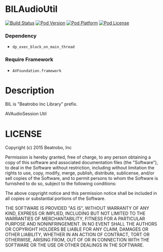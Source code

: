 BILAudioUtil
=================

[![Build Status](http://img.shields.io/travis/Beatrobo/BILAudioUtil/development.svg?style=flat-square)](https://travis-ci.org/Beatrobo/BILAudioUtil)
[![Pod Version](http://img.shields.io/cocoapods/v/BILAudioUtil.svg?style=flat-square)](http://cocoadocs.org/docsets/BILAudioUtil/)
[![Pod Platform](http://img.shields.io/cocoapods/p/BILAudioUtil.svg?style=flat-square)](http://cocoadocs.org/docsets/BILAudioUtil/)
[![Pod License](http://img.shields.io/cocoapods/l/BILAudioUtil.svg?style=flat-square)](http://opensource.org/licenses/MIT)

### Dependency
* `dp_exec_block_on_main_thread`

### Require Framework
* `AVFoundation.framework`

# Description

BIL is "Beatrobo Inc Library" prefix.

AVAudioSession Util

# LICENSE

Copyright (c) 2015 Beatrobo, Inc

Permission is hereby granted, free of charge, to any person obtaining a copy of this software and associated documentation files (the "Software"), to deal in the Software without restriction, including without limitation the rights to use, copy, modify, merge, publish, distribute, sublicense, and/or sell copies of the Software, and to permit persons to whom the Software is furnished to do so, subject to the following conditions:

The above copyright notice and this permission notice shall be included in all copies or substantial portions of the Software.

THE SOFTWARE IS PROVIDED "AS IS", WITHOUT WARRANTY OF ANY KIND, EXPRESS OR IMPLIED, INCLUDING BUT NOT LIMITED TO THE WARRANTIES OF MERCHANTABILITY, FITNESS FOR A PARTICULAR PURPOSE AND NONINFRINGEMENT. IN NO EVENT SHALL THE AUTHORS OR COPYRIGHT HOLDERS BE LIABLE FOR ANY CLAIM, DAMAGES OR OTHER LIABILITY, WHETHER IN AN ACTION OF CONTRACT, TORT OR OTHERWISE, ARISING FROM, OUT OF OR IN CONNECTION WITH THE SOFTWARE OR THE USE OR OTHER DEALINGS IN THE SOFTWARE.